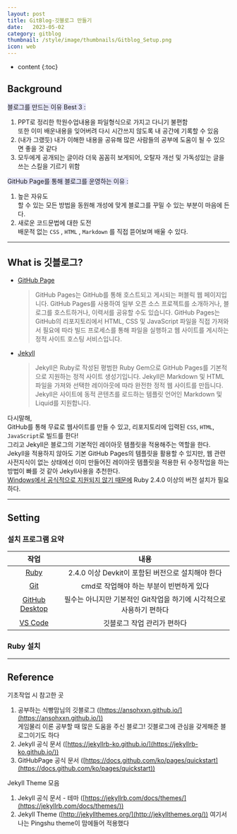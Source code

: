 ```yaml
---
layout: post
title: GitBlog-깃블로그 만들기
date:   2023-05-02
category: gitblog
thumbnail: /style/image/thumbnails/Gitblog_Setup.png
icon: web
---
```


* content
{:toc}

## Background

<span style="background-color:#E6E6FA">블로그를 만드는 이유 Best 3 : </span>
1. PPT로 정리한 학원수업내용을 파일형식으로 가지고 다니기 불편함  
  또한 이미 배운내용을 잊어버려 다시 시간쓰지 않도록 내 공간에 기록할 수 있음
2. (내가 그랬듯) 내가 이해한 내용을 공유해 많은 사람들의 공부에 도움이 될 수 있으면 좋을 것 같다
3. 모두에게 공개되는 글이라 더욱 꼼꼼히 보게되어, 오탈자 개선 및 가독성있는 글을 쓰는 스킬을 기르기 위함  

<span style="background-color:#E6E6FA">GitHub Page를 통해 블로그를 운영하는 이유 : </span>
1. 높은 자유도  
  할 수 있는 모든 방법을 동원해 개성에 맞게 블로그를 꾸밀 수 있는 부분이 마음에 든다.
2. 새로운 코드문법에 대한 도전  
  배운적 없는 `CSS` , `HTML` , `Markdown` 를 직접 뜯어보며 배울 수 있다.

---

## What is 깃블로그?

+ [GitHub Page](https://docs.github.com/ko/pages/quickstart)  
  > GitHub Pages는 GitHub를 통해 호스트되고 게시되는 퍼블릭 웹 페이지입니다. GitHub Pages를 사용하여 일부 오픈 소스 프로젝트를 소개하거나, 블로그를 호스트하거나, 이력서를 공유할 수도 있습니다.
  GitHub Pages는 GitHub의 리포지토리에서 HTML, CSS 및 JavaScript 파일을 직접 가져와서 필요에 따라 빌드 프로세스를 통해 파일을 실행하고 웹 사이트를 게시하는 정적 사이트 호스팅 서비스입니다. 
+ [Jekyll](https://jekyllrb-ko.github.io/docs/)
  > Jekyll은 Ruby로 작성된 평범한 Ruby Gem으로 GitHub Pages를 기본적으로 지원하는 정적 사이트 생성기입니다. Jekyll은 Markdown 및 HTML 파일을 가져와 선택한 레이아웃에 따라 완전한 정적 웹 사이트를 만듭니다. Jekyll은 사이트에 동적 콘텐츠를 로드하는 템플릿 언어인 Markdown 및 Liquid를 지원합니다.  

다시말해,  
GitHub를 통해 무료로 웹사이트를 만들 수 있고, 리포지토리에 입력된 `CSS`, `HTML`, `JavaScript`로 빌드를 한다!  
그리고 Jekyll은 블로그의 기본적인 레이아웃 템플릿을 적용해주는 역할을 한다.  
Jekyll을 적용하지 않아도 기본 GitHub Pages의 템플릿을 활용할 수 있지만, 웹 관련 사전지식이 없는 상태에선 이미 만들어진 레이아웃 템플릿을 적용한 뒤 수정작업을 하는 방법이 빠를 것 같아 Jekyll사용을 추천한다.  
[Windows에서 공식적으로 지원되지 않기 때문에](https://docs.github.com/ko/pages/setting-up-a-github-pages-site-with-jekyll/about-github-pages-and-jekyll#about-jekyll) Ruby 2.4.0 이상의 버전 설치가 필요하다.

---

## Setting
### 설치 프로그램 요약

|작업|내용|
|:---:|:-------------------------------:|
|[Ruby](https://rubyinstaller.org/downloads/)|2.4.0 이상 Devkit이 포함된 버전으로 설치해야 한다|
|[Git](https://git-scm.com/downloads)|cmd로 작업해야 하는 부분이 빈번하게 있다|
|[GitHub Desktop](https://desktop.github.com/)|필수는 아니지만 기본적인 Git작업을 하기에 시각적으로 사용하기 편하다|
|[VS Code](https://code.visualstudio.com/)|깃블로그 작업 관리가 편하다|

### Ruby 설치


---

## Reference

기초작업 시 참고한 곳
1. 공부하는 식빵맘님의 깃블로그 ([https://ansohxxn.github.io/](https://ansohxxn.github.io/))  
  게임물리 이론 공부할 때 많은 도움을 주신 블로그! 깃블로그에 관심을 갖게해준 블로그이기도 하다
2. Jekyll 공식 문서 ([https://jekyllrb-ko.github.io/](https://jekyllrb-ko.github.io/))
3. GitHubPage 공식 문서 ([https://docs.github.com/ko/pages/quickstart](https://docs.github.com/ko/pages/quickstart))

Jekyll Theme 모음
1. Jekyll 공식 문서 - 테마 ([https://jekyllrb.com/docs/themes/](https://jekyllrb.com/docs/themes/))
2. Jekyll Theme ([http://jekyllthemes.org/](http://jekyllthemes.org/))
  여기서 나는 Pingshu theme이 맘에들어 적용했다
